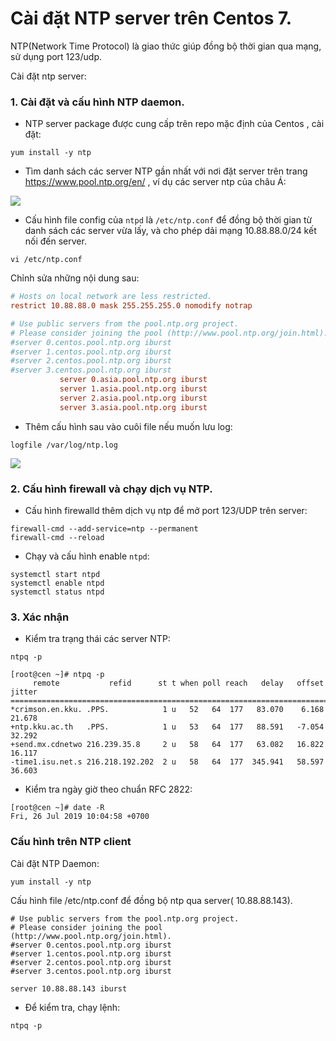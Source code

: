 # Cài đặt NTP server trên Centos 7.

NTP(Network Time Protocol) là giao thức giúp đồng bộ thời gian qua mạng, sử dụng port 123/udp.

Cài đặt ntp server:
### 1. Cài đặt và cấu hình NTP daemon.
- NTP server package được cung cấp trên repo mặc định của Centos , cài đặt:
```
yum install -y ntp
```

- Tìm danh sách các server NTP gần nhất với nơi đặt server trên trang https://www.pool.ntp.org/en/ , ví dụ các server ntp của châu Á:

![](https://i.imgur.com/7V4XcCy.png)

- Cấu hình file config của `ntpd` là `/etc/ntp.conf` để đồng bộ thời gian từ danh sách các server vừa lấy, và cho phép dải mạng 10.88.88.0/24 kết nối đến server.
```
vi /etc/ntp.conf
```
Chỉnh sửa những nội dung sau:
```conf
# Hosts on local network are less restricted.
restrict 10.88.88.0 mask 255.255.255.0 nomodify notrap

# Use public servers from the pool.ntp.org project.
# Please consider joining the pool (http://www.pool.ntp.org/join.html).
#server 0.centos.pool.ntp.org iburst
#server 1.centos.pool.ntp.org iburst
#server 2.centos.pool.ntp.org iburst
#server 3.centos.pool.ntp.org iburst
           server 0.asia.pool.ntp.org iburst
           server 1.asia.pool.ntp.org iburst
           server 2.asia.pool.ntp.org iburst
           server 3.asia.pool.ntp.org iburst

```
- Thêm cấu hình sau vào cuôi  file nếu muốn lưu log:
```
logfile /var/log/ntp.log
```

![](https://i.imgur.com/pWcSudg.png)

### 2. Cấu hình firewall và chạy dịch vụ NTP.
- Cấu hình firewalld thêm dịch vụ ntp để mở port 123/UDP trên server:
```
firewall-cmd --add-service=ntp --permanent
firewall-cmd --reload
```
- Chạy và cấu hình enable `ntpd`:
```
systemctl start ntpd
systemctl enable ntpd
systemctl status ntpd 
```

### 3. Xác nhận 
- Kiểm tra trạng thái các server NTP:
```
ntpq -p
```
```
[root@cen ~]# ntpq -p
     remote           refid      st t when poll reach   delay   offset  jitter
==============================================================================
*crimson.en.kku. .PPS.            1 u   52   64  177   83.070    6.168  21.678
+ntp.kku.ac.th   .PPS.            1 u   53   64  177   88.591   -7.054  32.292
+send.mx.cdnetwo 216.239.35.8     2 u   58   64  177   63.082   16.822  16.117
-time1.isu.net.s 216.218.192.202  2 u   58   64  177  345.941   58.597  36.603
```
- Kiểm tra ngày giờ theo chuẩn RFC 2822:
```
[root@cen ~]# date -R
Fri, 26 Jul 2019 10:04:58 +0700
```

### Cấu hình trên NTP client 
Cài đặt NTP Daemon:
```
yum install -y ntp
```

Cấu hình file /etc/ntp.conf để đồng bộ ntp qua server( 10.88.88.143).
```
# Use public servers from the pool.ntp.org project.
# Please consider joining the pool (http://www.pool.ntp.org/join.html).
#server 0.centos.pool.ntp.org iburst
#server 1.centos.pool.ntp.org iburst
#server 2.centos.pool.ntp.org iburst
#server 3.centos.pool.ntp.org iburst

server 10.88.88.143 iburst 
```
- Để kiểm tra, chạy lệnh:
```
ntpq -p
```

